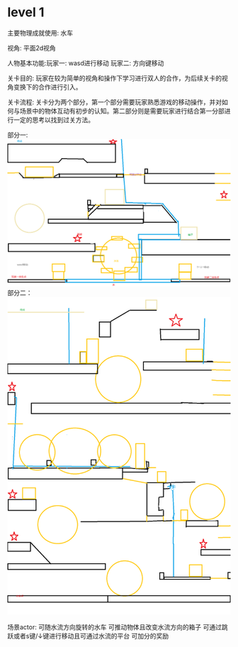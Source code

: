 # level 1
主要物理成就使用: 水车

视角: 平面2d视角

人物基本功能:玩家一: wasd进行移动 玩家二: 方向键移动

关卡目的: 玩家在较为简单的视角和操作下学习进行双人的合作，为后续关卡的视角变换下的合作进行引入。

关卡流程: 关卡分为两个部分，第一个部分需要玩家熟悉游戏的移动操作，并对如何与场景中的物体互动有初步的认知。第二部分则是需要玩家进行结合第一分部进行一定的思考以找到过关方法。

部分一:
![alt text](https://github.com/hkjkdzc/-/blob/main/thirdruound/jishe/Untitled.png)
部分二：
![alt text](https://github.com/hkjkdzc/-/blob/main/thirdruound/jishe/Untitl14515ed.png)

场景actor: 
可随水流方向旋转的水车
可推动物体且改变水流方向的箱子
可通过跳跃或者s键/↓键进行移动且可通过水流的平台
可加分的奖励
